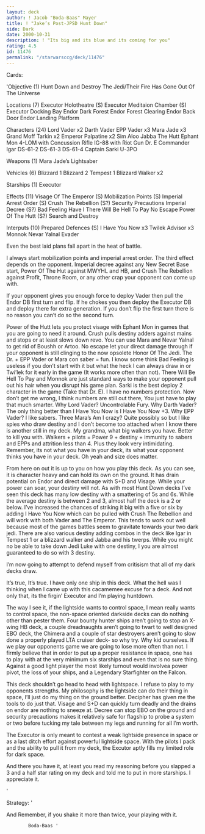 ```yaml
---
layout: deck
author: ! Jacob "Boda-Baas" Mayer
title: ! "Jake’s Post-JPSD Hunt Down"
side: Dark
date: 2000-10-31
description: ! "Its big and its blue and its coming for you"
rating: 4.5
id: 11476
permalink: "/starwarsccg/deck/11476"
---
```

Cards: 

'Objective (1)
  Hunt Down and Destroy The Jedi/Their Fire Has Gone Out Of The Universe

Locations (7)
  Executor Holotheatre (S)
  Executor Meditaion Chamber (S)
  Executor Docking Bay
  Endor Dark Forest
  Endor Forest Clearing
  Endor Back Door
  Endor Landing Platform

Characters (24)
  Lord Vader x2
  Darth Vader
  EPP Vader x3
  Mara Jade x3
  Grand Moff Tarkin x2
  Emperor Palpatine x2
  Sim Aloo
  Jabba The Hutt
  Ephant Mon
  4-LOM with Concussion Rifle
  IG-88 with Riot Gun
  Dr. E
  Commander Igar
  DS-61-2
  DS-61-3
  DS-61-4
  Captain Sarki
  U-3PO

Weapons (1)
  Mara Jade’s Lightsaber

Vehicles (6)
  Blizzard 1
  Blizzard 2
  Tempest 1
  Blizzard Walker x2

Starships (1)
  Executor

Effects (11)
  Visage Of The Emperor (S)
  Mobilization Points (S)
  Imperial Arrest Order (S)
  Crush The Rebellion (S?)
  Security Precautions
  Imperial Decree (S?)
  Bad Feeling Have I
  There Will Be Hell To Pay
  No Escape
  Power Of The Hutt (S?)
  Search and Destroy

Interputs (10)
  Prepared Defences (S)
  I Have You Now x3
  Twilek Advisor x3
  Monnok
  Nevar Yalnal
  Evader

Even the best laid plans fall apart in the heat of battle.

I always start mobilization points and imperial arrest order.  The third effect depends on the opponent.  Imperial decree against any New Secret Base start, Power Of The Hut against MWYHL and HB, and Crush The Rebellion against Profit, Throne Room, or any other crap your opponent can come up with.

If your opponent gives you enough force to deploy Vader then pull the Endor DB first turn and flip.  If he chokes you then deploy the Executor DB and deploy there for extra generation.  If you don’t flip the first turn there is no reason you can’t do so the second turn.

Power of the Hutt lets you protect visage with Ephant Mon in games that you are going to need it around. Crush pulls destiny adders against mains and stops or at least slows down revo. You can use Mara and Nevar Yalnal to get rid of Boushh or Artoo.  No escape let your direct damage through if your opponent is still clinging to the now opsolete Honor Of The Jedi.  The Dr. + EPP Vader or Mara con saber = fun.  I know some think Bad Feeling is useless if you don’t start with it but what the heck I can always draw in or Twi’lek for it early in the game (It works more often than not). There Will Be Hell To Pay and Monnok are just standard ways to make your opponent pull out his hair when you disrupt his game plan.  Sarki is the best deploy 2 character in the game (Take that Dr. E). I have no numbers protection.  Now don’t get me wrong, I think numbers are still out there, You just have to play that much smarter.  Why Lord Vader? Uncontrolable Fury. Why Darth Vader? The only thing better than I Have You Now is I Have You Now +3.	Why EPP Vader? I like sabers. Three Mara’s Am I crazy? Quite possibly so but I like spies who draw destiny and I don’t become too attached when I know there is another still in my deck.  My grandma, what big walkers you have. Better to kill you with. Walkers + pilots = Power 9 + destiny + immunity to sabers and EPPs and attrition less than 4.	Plus they look very intimidating.  Remember, its not what you have in your deck, its what your opponent thinks you have in your deck. Oh yeah and size does matter.

From here on out it is up to you on how you play this deck.  As you can see, it is character heavy and can hold its own on the ground.	It has drain potential on Endor and direct damage with S+D and Visage.	While your power can soar, your destiny will not.  As with most Hunt Down decks I’ve seen this deck has many low destiny with a smattering of 5s and 6s.  While the average destiny is between 2 and 3, almost half the deck is a 2 or below.  I’ve increased the chances of striking it big with a five or six by adding I Have You Now which can be pulled with Crush The Rebellion and will work with both Vader and The Emperor.	This tends to work out well because most of the games battles seem to gravitate towards your two dark jedi.  There are also various destiny adding combos in the deck like Igar in Tempest 1 or a blizzard walker and Jabba and his twerps.  While you might no be able to take down Jedi Luke with one destiny, I you are almost guaranteed to do so with 3 destiny.

I’m now going to attempt to defend myself from critisism that all of my dark decks draw.

It’s true, It’s true. I have only one ship in this deck.  What the hell was I thinking when I came up with this cacamemee excuse for a deck.	And not only that, its the firgin’ Executor and I’m playing huntdown.

The way I see it, if the lightside wants to control space, I mean really wants to control space, the non-space oriented darkside decks can do nothing other than pester them. Four bounty hunter ships aren’t going to stop an X-wing HB deck,  a couple dreadnaughts aren’t going to twart to well designed EBO deck, the Chimera and a couple of star destroyers aren’t going to slow done a properly played LTA cruiser deck- so why try.  Why kid ourselves.  If we play our opponents game we are going to lose more often than not.  I firmly believe that in order to put up a proper resistance in space, one has to play with at the very minimum six starships and even that is no sure thing.  Against a good light player the most likely turnout would involvea power pivot, the loss of your ships, and a Legendary Starfighter on the Falcon.

This deck shouldn’t go head to head with lightspace.  I refuse to play to my opponents strengths.	My philosophy is the lightside can do their thing in space, I’ll just do my thing on the ground better.  Decipher has given me the tools to do just that.	Visage and S+D can quickly turn deadly and the drains on endor are nothing to sneeze at.  Decree can stop EBO on the ground and security precautions makes it relatively safe for flagship to probe a system or two before tucking my tale between my legs and running for all I’m worth.

The Executor is only meant to contest a weak lightside presence in space or as a last ditch effort against powerful lightside space.  With the pilots I pack and the ability to pull it from my deck, the Excutor aptly fills my limited role for dark space.

And there you have it, at least you read my reasoning before you slapped a 3 and a half star rating on my deck and told me to put in more starships.  I appreciate it.

'

Strategy: '

And Remember, if you shake it more than twice, your playing with it.

			Boda-Baas '
